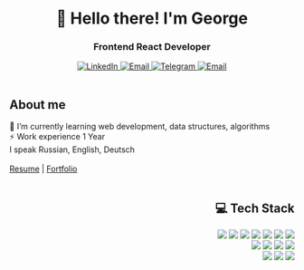 <div id='header' align='center'>
	<h1>👋 Hello there! I'm George</h1>
	<h3>Frontend React Developer</h3>
	<a href="https://www.linkedin.com/in/george-gromov/">
		<img src="https://img.shields.io/badge/LinkedIn-blue?style=for-the-badge&logo=linkedin&logoColor=white" alt='LinkedIn' />
	</a>
	<a href='mailto:gromov.dev13@gmail.com'>
		<img src="https://img.shields.io/badge/Twitter-blue?style=for-the-badge&logo=twitter&logoColor=white" alt='Email' />
	</a>
	<a href="https://t.me/george_dev13">
		<img src="https://img.shields.io/badge/Telegram-blue?style=for-the-badge&logo=telegram&logoColor=white" alt='Telegram' />
	</a>
	<a href='mailto:gromov.dev13@gmail.com'>
		<img src="https://img.shields.io/badge/Email-blue?style=for-the-badge&logo=google&logoColor=white" alt='Email' />
	</a>
</div>

<br>

<div id='header' align='left'>
	<h2>About me</h2>
	<div>🌱 I’m currently learning web development, data structures, algorithms</div>
	<div>⚡ Work experience 1 Year</div>
	<div>I speak Russian, English, Deutsch</div>
	<br/>
	<a href="https://resume.io/r/AaOy7ugfU">Resume</a> | <a href="https://resume.io/r/AaOy7ugfU">Fortfolio</a>
</div>

<br>

<div align='right'>
	<h2>💻 Tech Stack</h2>
	<div>
		<img src="https://img.shields.io/badge/react-20232A?style=for-the-badge&logo=react&logoColor=61DAFB" />
		<img src="https://img.shields.io/badge/nextJS-000?style=for-the-badge&logo=next.js&logoColor=white" />
		<img src="https://img.shields.io/badge/astro-30254B?style=for-the-badge&logo=astro&logoColor=white" />
		<img src="https://img.shields.io/badge/typeScript-007ACC?style=for-the-badge&logo=typescript&logoColor=white" />
		<img src="https://img.shields.io/badge/redux_Toolkit-593D88?style=for-the-badge&logo=redux&logoColor=white" />
		<img src="https://img.shields.io/badge/tailwind-0F172A?style=for-the-badge&logo=tailwindcss&logoColor=38BDF8" />
		<img src="https://img.shields.io/badge/sass-CF649A.svg?&style=for-the-badge&logo=sass&logoColor=fff" />
	</div>
	<div>
		<img src="https://img.shields.io/badge/nodejs-5B8F4E?style=for-the-badge&logo=node.js&logoColor=white" />
		<img src="https://img.shields.io/badge/express-fff?style=for-the-badge&logo=express&logoColor=000" />
		<img src="https://img.shields.io/badge/jwt-000?style=for-the-badge&logo=jwt.io&logoColor=000" />
		<img src="https://img.shields.io/badge/mogodb-023430?style=for-the-badge&logo=mongodb&logoColor=00ED64" />
	</div>
	<div>
		<img src="https://img.shields.io/badge/git-F05033.svg?&style=for-the-badge&logo=git&logoColor=fff" />
		<img src="https://img.shields.io/badge/github-000.svg?&style=for-the-badge&logo=github&logoColor=fff" />
		<img src="https://img.shields.io/badge/figma-30254B?style=for-the-badge&logo=figma&logoColor=white" />
	</div>
</div>

<!--
<h2>💻 Tech Stack</h2>
<div>
<div>
<h3>🔮 Frontend</h3>
<img src="https://img.shields.io/badge/react-20232A?style=for-the-badge&logo=react&logoColor=61DAFB" />
<img src="https://img.shields.io/badge/nextJS-000?style=for-the-badge&logo=next.js&logoColor=white" />
<img src="https://img.shields.io/badge/astro-30254B?style=for-the-badge&logo=astro&logoColor=white" />
<img src="https://img.shields.io/badge/typeScript-007ACC?style=for-the-badge&logo=typescript&logoColor=white" />
<img src="https://img.shields.io/badge/redux_Toolkit-593D88?style=for-the-badge&logo=redux&logoColor=white" />
<img src="https://img.shields.io/badge/tailwind-0F172A?style=for-the-badge&logo=tailwindcss&logoColor=38BDF8" />
<img src="https://img.shields.io/badge/sass-CF649A.svg?&style=for-the-badge&logo=sass&logoColor=fff" />
</div>
	
<br>
	
<div>
<h3>⚙️ Backend</h3>
<img src="https://img.shields.io/badge/nodejs-5B8F4E?style=for-the-badge&logo=node.js&logoColor=white" />
<img src="https://img.shields.io/badge/express-fff?style=for-the-badge&logo=express&logoColor=000" />
<img src="https://img.shields.io/badge/jwt-000?style=for-the-badge&logo=jwt.io&logoColor=000" />
<img src="https://img.shields.io/badge/mogodb-023430?style=for-the-badge&logo=mongodb&logoColor=00ED64" />
</div>
	
<br>

<div>
<h3>🛠 Tools</h3>
<img src="https://img.shields.io/badge/git-F05033.svg?&style=for-the-badge&logo=git&logoColor=fff" />
<img src="https://img.shields.io/badge/github-000.svg?&style=for-the-badge&logo=github&logoColor=fff" />
<img src="https://img.shields.io/badge/figma-30254B?style=for-the-badge&logo=figma&logoColor=white" />
</div>
</div>


**GromovGeorge/GromovGeorge** is a ✨ _special_ ✨ repository because its `README.md` (this file) appears on your GitHub profile.

Here are some ideas to get you started:

- 🔭 I’m currently working on ...
- 🌱 I’m currently learning ...
- 👯 I’m looking to collaborate on ...
- 🤔 I’m looking for help with ...
- 💬 Ask me about ...
- 📫 How to reach me: ...
- 😄 Pronouns: ...
- ⚡ Fun fact: ...
-->

